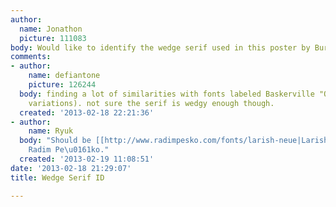 ```yaml
---
author:
  name: Jonathon
  picture: 111083
body: Would like to identify the wedge serif used in this poster by Bureau Collective[img:sites/default/files/old-images/wedge_serif_id_5429.jpg]
comments:
- author:
    name: defiantone
    picture: 126244
  body: finding a lot of similarities with fonts labeled Baskerville "Old" (in many
    variations). not sure the serif is wedgy enough though.
  created: '2013-02-18 22:21:36'
- author:
    name: Ryuk
  body: "Should be [[http://www.radimpesko.com/fonts/larish-neue|Larish Neue]] by
    Radim Pe\u0161ko."
  created: '2013-02-19 11:08:51'
date: '2013-02-18 21:29:07'
title: Wedge Serif ID

---
```

